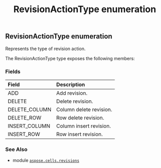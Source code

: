 ﻿---
title: RevisionActionType enumeration
second_title: Aspose.Cells for Python via .NET API References
description: 
type: docs
weight: 190
url: /aspose.cells.revisions/revisionactiontype/
is_root: false
---

## RevisionActionType enumeration

Represents the type of revision action.



The RevisionActionType type exposes the following members:

### Fields
| Field | Description |
| :- | :- |
| ADD | Add revision. |
| DELETE | Delete revision. |
| DELETE_COLUMN | Column delete revision. |
| DELETE_ROW | Row delete revision. |
| INSERT_COLUMN | Column insert revision. |
| INSERT_ROW | Row insert revision. |



### See Also
* module [`aspose.cells.revisions`](..)
